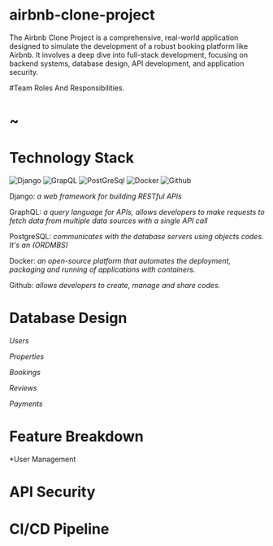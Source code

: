 # airbnb-clone-project
The Airbnb Clone Project is a comprehensive, real-world application designed to simulate the development of a robust booking platform like Airbnb. 
It involves a deep dive into full-stack development, focusing on backend systems, database design, API development, and application security.

#Team Roles And Responsibilities.
# ~
#
#
#

# Technology Stack
![Django](https://img.shields.io/badge/Django-092E20?style=for-the-badge&logo=django&logoColor=green)
![GrapQL](https://img.shields.io/badge/GraphQl-E10098?style=for-the-badge&logo=graphql&logoColor=white)
![PostGreSql](https://img.shields.io/badge/PostgreSQL-green?style=for-the-badge)
![Docker](https://img.shields.io/badge/Docker-2CA5E0?style=for-the-badge&logo=docker&logoColor=white)
![Github](https://img.shields.io/badge/GitHub-100000?style=for-the-badge&logo=github&logoColor=white)

Django: *a web framework for building RESTful APIs*

GraphQL: *a query language for APIs, allows developers to make requests to fetch data from multiple data sources with a single API call*

PostgreSQL: *communicates with the database servers using objects codes. It's an (ORDMBS)*

Docker: *an open-source platform that automates the deployment, packaging and running of applications with containers.*

Github: *allows developers to create, manage and share codes.*


# Database Design 

*Users*

*Properties*

*Bookings*

*Reviews*

*Payments*

# Feature Breakdown

*User Management

# API Security

# CI/CD Pipeline
